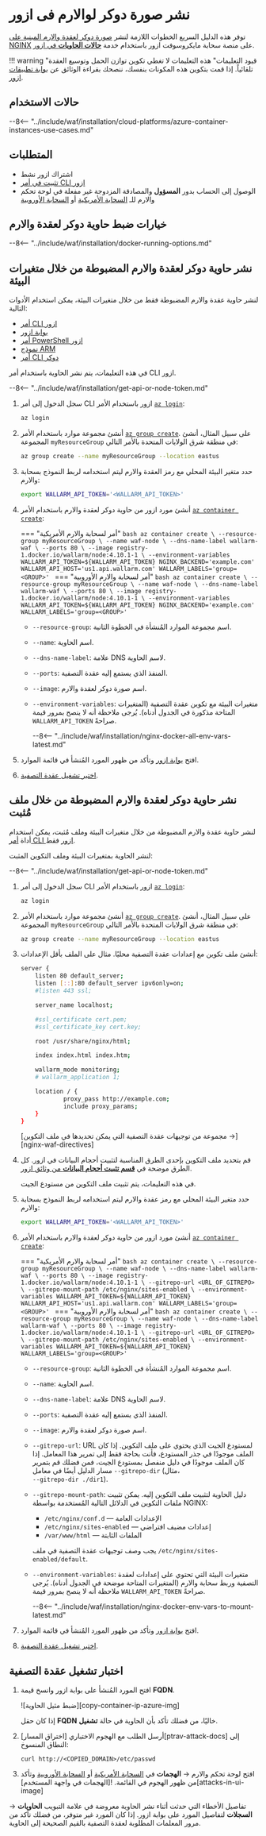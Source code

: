 # نشر صورة دوكر لوالارم فى ازور

توفر هذه الدليل السريع الخطوات اللازمة لنشر [صورة دوكر لعقدة والارم المبنية على NGINX](https://hub.docker.com/r/wallarm/node) على منصة سحابة مايكروسوفت ازور باستخدام خدمة [**حالات الحاويات** في ازور](https://docs.microsoft.com/en-us/azure/container-instances/).

!!! warning "قيود التعليمات"
    هذه التعليمات لا تغطي تكوين توازن الحمل وتوسيع العقدة تلقائياً. إذا قمت بتكوين هذه المكونات بنفسك، ننصحك بقراءة الوثائق عن [بوابة تطبيقات ازور](https://docs.microsoft.com/en-us/azure/application-gateway/overview).

## حالات الاستخدام

--8<-- "../include/waf/installation/cloud-platforms/azure-container-instances-use-cases.md"

## المتطلبات

* اشتراك ازور نشط
* [تثبيت في أمر CLI ازور](https://docs.microsoft.com/en-us/cli/azure/install-azure-cli)
* الوصول إلى الحساب بدور **المسؤول** والمصادقة المزدوجة غير مفعلة في لوحة تحكم والارم للـ [السحابة الأمريكية](https://us1.my.wallarm.com/) أو [السحابة الأوروبية](https://my.wallarm.com/)

## خيارات ضبط حاوية دوكر لعقدة والارم

--8<-- "../include/waf/installation/docker-running-options.md"

## نشر حاوية دوكر لعقدة والارم المضبوطة من خلال متغيرات البيئة

لنشر حاوية عقدة والارم المضبوطة فقط من خلال متغيرات البيئة، يمكن استخدام الأدوات التالية:

* [أمر CLI ازور](https://docs.microsoft.com/en-us/azure/container-instances/container-instances-quickstart)
* [بوابة ازور](https://docs.microsoft.com/en-us/azure/container-instances/container-instances-quickstart-portal)
* [أمر PowerShell ازور](https://docs.microsoft.com/en-us/azure/container-instances/container-instances-quickstart-powershell)
* [نموذج ARM](https://docs.microsoft.com/en-us/azure/container-instances/container-instances-quickstart-template)
* [أمر CLI دوكر](https://docs.microsoft.com/en-us/azure/container-instances/quickstart-docker-cli)

في هذه التعليمات، يتم نشر الحاوية باستخدام أمر CLI ازور.

--8<-- "../include/waf/installation/get-api-or-node-token.md"

1. سجل الدخول إلى أمر CLI ازور باستخدام الأمر [`az login`](https://docs.microsoft.com/en-us/cli/azure/reference-index?view=azure-cli-latest#az_login):

    ```bash
    az login
    ```
1. أنشئ مجموعة موارد باستخدام الأمر [`az group create`](https://docs.microsoft.com/en-us/cli/azure/group?view=azure-cli-latest#az_group_create). على سبيل المثال، أنشئ المجموعة `myResourceGroup` في منطقة شرق الولايات المتحدة بالأمر التالي:

    ```bash
    az group create --name myResourceGroup --location eastus
    ```
1. حدد متغير البيئة المحلي مع رمز العقدة والارم ليتم استخدامه لربط النموذج بسحابة والارم:

    ```bash
    export WALLARM_API_TOKEN='<WALLARM_API_TOKEN>'
    ```
1. أنشئ مورد ازور من حاوية دوكر لعقدة والارم باستخدام الأمر [`az container create`](https://docs.microsoft.com/en-us/cli/azure/container?view=azure-cli-latest#az_container_create):

    === "أمر لسحابة والارم الأمريكية"
         ```bash
         az container create \
            --resource-group myResourceGroup \
            --name waf-node \
            --dns-name-label wallarm-waf \
            --ports 80 \
            --image registry-1.docker.io/wallarm/node:4.10.1-1 \
            --environment-variables WALLARM_API_TOKEN=${WALLARM_API_TOKEN} NGINX_BACKEND='example.com' WALLARM_API_HOST='us1.api.wallarm.com' WALLARM_LABELS='group=<GROUP>'
         ```
    === "أمر لسحابة والارم الأوروبية"
         ```bash
         az container create \
            --resource-group myResourceGroup \
            --name waf-node \
            --dns-name-label wallarm-waf \
            --ports 80 \
            --image registry-1.docker.io/wallarm/node:4.10.1-1 \
            --environment-variables WALLARM_API_TOKEN=${WALLARM_API_TOKEN} NGINX_BACKEND='example.com' WALLARM_LABELS='group=<GROUP>'
         ```
        
    * `--resource-group`: اسم مجموعة الموارد المُنشأة في الخطوة الثانية.
    * `--name`: اسم الحاوية.
    * `--dns-name-label`: علامة DNS لاسم الحاوية.
    * `--ports`: المنفذ الذي يستمع إليه عقدة التصفية.
    * `--image`: اسم صورة دوكر لعقدة والارم.
    * `--environment-variables`: متغيرات البيئة مع تكوين عقدة التصفية (المتغيرات المتاحة مذكورة في الجدول أدناه). يُرجى ملاحظة أنه لا ينصح بمرور قيمة `WALLARM_API_TOKEN` صراحةً.

        --8<-- "../include/waf/installation/nginx-docker-all-env-vars-latest.md"
1. افتح [بوابة ازور](https://portal.azure.com/) وتأكد من ظهور المورد المُنشأ في قائمة الموارد.
1. [اختبر تشغيل عقدة التصفية](#testing-the-filtering-node-operation).

## نشر حاوية دوكر لعقدة والارم المضبوطة من خلال ملف مُثبت

لنشر حاوية عقدة والارم المضبوطة من خلال متغيرات البيئة وملف مُثبت، يمكن استخدام أداة [أمر CLI ازور](https://docs.microsoft.com/en-us/cli/azure/install-azure-cli) فقط.

لنشر الحاوية بمتغيرات البيئة وملف التكوين المثبت:

--8<-- "../include/waf/installation/get-api-or-node-token.md"

1. سجل الدخول إلى أمر CLI ازور باستخدام الأمر [`az login`](https://docs.microsoft.com/en-us/cli/azure/reference-index?view=azure-cli-latest#az_login):

    ```bash
    az login
    ```
1. أنشئ مجموعة موارد باستخدام الأمر [`az group create`](https://docs.microsoft.com/en-us/cli/azure/group?view=azure-cli-latest#az_group_create). على سبيل المثال، أنشئ المجموعة `myResourceGroup` في منطقة شرق الولايات المتحدة بالأمر التالي:

    ```bash
    az group create --name myResourceGroup --location eastus
    ```
1. أنشئ ملف تكوين مع إعدادات عقدة التصفية محليًا. مثال على الملف بأقل الإعدادات:

    ```bash
    server {
        listen 80 default_server;
        listen [::]:80 default_server ipv6only=on;
        #listen 443 ssl;

        server_name localhost;

        #ssl_certificate cert.pem;
        #ssl_certificate_key cert.key;

        root /usr/share/nginx/html;

        index index.html index.htm;

        wallarm_mode monitoring;
        # wallarm_application 1;

        location / {
                proxy_pass http://example.com;
                include proxy_params;
        }
    }
    ```

    [مجموعة من توجيهات عقدة التصفية التي يمكن تحديدها في ملف التكوين →][nginx-waf-directives]
1. قم بتحديد ملف التكوين بإحدى الطرق المناسبة لتثبيت أحجام البيانات في ازور. كل الطرق موضحة في [**قسم تثبيت أحجام البيانات** من وثائق ازور](https://docs.microsoft.com/en-us/azure/container-instances/container-instances-volume-azure-files).

    في هذه التعليمات، يتم تثبيت ملف التكوين من مستودع الجيت.
1. حدد متغير البيئة المحلي مع رمز عقدة والارم ليتم استخدامه لربط النموذج بسحابة والارم:

    ```bash
    export WALLARM_API_TOKEN='<WALLARM_API_TOKEN>'
    ```
1. أنشئ مورد ازور من حاوية دوكر لعقدة والارم باستخدام الأمر [`az container create`](https://docs.microsoft.com/en-us/cli/azure/container?view=azure-cli-latest#az_container_create):

    === "أمر لسحابة والارم الأمريكية"
         ```bash
         az container create \
            --resource-group myResourceGroup \
            --name waf-node \
            --dns-name-label wallarm-waf \
            --ports 80 \
            --image registry-1.docker.io/wallarm/node:4.10.1-1 \
            --gitrepo-url <URL_OF_GITREPO> \
            --gitrepo-mount-path /etc/nginx/sites-enabled \
            --environment-variables WALLARM_API_TOKEN=${WALLARM_API_TOKEN} WALLARM_API_HOST='us1.api.wallarm.com' WALLARM_LABELS='group=<GROUP>'
         ```
    === "أمر لسحابة والارم الأوروبية"
         ```bash
         az container create \
            --resource-group myResourceGroup \
            --name waf-node \
            --dns-name-label wallarm-waf \
            --ports 80 \
            --image registry-1.docker.io/wallarm/node:4.10.1-1 \
            --gitrepo-url <URL_OF_GITREPO> \
            --gitrepo-mount-path /etc/nginx/sites-enabled \
            --environment-variables WALLARM_API_TOKEN=${WALLARM_API_TOKEN} WALLARM_LABELS='group=<GROUP>'
         ```

    * `--resource-group`: اسم مجموعة الموارد المُنشأة في الخطوة الثانية.
    * `--name`: اسم الحاوية.
    * `--dns-name-label`: علامة DNS لاسم الحاوية.
    * `--ports`: المنفذ الذي يستمع إليه عقدة التصفية.
    * `--image`: اسم صورة دوكر لعقدة والارم.
    * `--gitrepo-url`: URL لمستودع الجيت الذي يحتوي على ملف التكوين. إذا كان الملف موجودًا في جذر المستودع، فأنت بحاجة فقط إلى تمرير هذا المعامل. إذا كان الملف موجودًا في دليل منفصل بمستودع الجيت، فمن فضلك قم بتمرير مسار الدليل أيضًا في معامل `--gitrepo-dir` (مثال،<br>`--gitrepo-dir ./dir1`).
    * `--gitrepo-mount-path`: دليل الحاوية لتثبيت ملف التكوين إليه. يمكن تثبيت ملفات التكوين في الدلائل التالية المُستخدمة بواسطة NGINX:

        * `/etc/nginx/conf.d` — الإعدادات العامة
        * `/etc/nginx/sites-enabled` — إعدادات مضيف افتراضي
        * `/var/www/html` — الملفات الثابتة

        يجب وصف توجيهات عقدة التصفية في ملف `/etc/nginx/sites-enabled/default`.
    
    * `--environment-variables`: متغيرات البيئة التي تحتوي على إعدادات لعقدة التصفية وربط سحابة والارم (المتغيرات المتاحة موضحة في الجدول أدناه). يُرجى ملاحظة أنه لا ينصح بمرور قيمة `WALLARM_API_TOKEN` صراحةً.

        --8<-- "../include/waf/installation/nginx-docker-env-vars-to-mount-latest.md"
1. افتح [بوابة ازور](https://portal.azure.com/) وتأكد من ظهور المورد المُنشأ في قائمة الموارد.
1. [اختبر تشغيل عقدة التصفية](#testing-the-filtering-node-operation).

## اختبار تشغيل عقدة التصفية

1. افتح المورد المُنشأ على بوابة ازور وانسخ قيمة **FQDN**.

    ![ضبط مثيل الحاوية][copy-container-ip-azure-img]

    إذا كان حقل **FQDN** خاليًا، من فضلك تأكد بأن الحاوية في حالة **تشغيل**.

2. أرسل الطلب مع الهجوم الاختباري [اختراق المسار][ptrav-attack-docs] إلى النطاق المنسوخ:

    ```
    curl http://<COPIED_DOMAIN>/etc/passwd
    ```
3. افتح لوحة تحكم والارم → **الهجمات** في [السحابة الأمريكية](https://us1.my.wallarm.com/attacks) أو [السحابة الأوروبية](https://my.wallarm.com/attacks) وتأكد من ظهور الهجوم في القائمة.
    ![الهجمات في واجهة المستخدم][attacks-in-ui-image]

تفاصيل الأخطاء التي حدثت أثناء نشر الحاوية معروضة في علامة التبويب **الحاويات** → **السجلات** لتفاصيل المورد على بوابة ازور. إذا كان المورد غير متوفر، من فضلك تأكد من مرور المعلمات المطلوبة لعقدة التصفية بالقيم الصحيحة إلى الحاوية.
